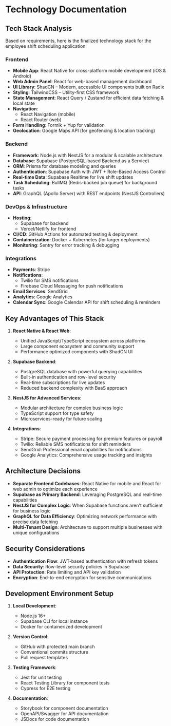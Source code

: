 # Technology Documentation

## Tech Stack Analysis

Based on requirements, here is the finalized technology stack for the employee shift scheduling application:

### Frontend

- **Mobile App**: React Native for cross-platform mobile development (iOS & Android)
- **Web Admin Panel**: React for web-based management dashboard
- **UI Library**: ShadCN – Modern, accessible UI components built on Radix
- **Styling**: TailwindCSS – Utility-first CSS framework
- **State Management**: React Query / Zustand for efficient data fetching & local state
- **Navigation**:
  - React Navigation (mobile)
  - React Router (web)
- **Form Handling**: Formik + Yup for validation
- **Geolocation**: Google Maps API (for geofencing & location tracking)

### Backend

- **Framework**: Node.js with NestJS for a modular & scalable architecture
- **Database**: Supabase (PostgreSQL-based Backend as a Service)
- **ORM**: Prisma for database modeling and queries
- **Authentication**: Supabase Auth with JWT + Role-Based Access Control
- **Real-time Data**: Supabase Realtime for live shift updates
- **Task Scheduling**: BullMQ (Redis-backed job queue) for background tasks
- **API**: GraphQL (Apollo Server) with REST endpoints (NestJS Controllers)

### DevOps & Infrastructure

- **Hosting**:
  - Supabase for backend
  - Vercel/Netlify for frontend
- **CI/CD**: GitHub Actions for automated testing & deployment
- **Containerization**: Docker + Kubernetes (for larger deployments)
- **Monitoring**: Sentry for error tracking & debugging

### Integrations

- **Payments**: Stripe
- **Notifications**:
  - Twilio for SMS notifications
  - Firebase Cloud Messaging for push notifications
- **Email Services**: SendGrid
- **Analytics**: Google Analytics
- **Calendar Sync**: Google Calendar API for shift scheduling & reminders

## Key Advantages of This Stack

1. **React Native & React Web**:

   - Unified JavaScript/TypeScript ecosystem across platforms
   - Large component ecosystem and community support
   - Performance optimized components with ShadCN UI

2. **Supabase Backend**:

   - PostgreSQL database with powerful querying capabilities
   - Built-in authentication and row-level security
   - Real-time subscriptions for live updates
   - Reduced backend complexity with BaaS approach

3. **NestJS for Advanced Services**:

   - Modular architecture for complex business logic
   - TypeScript support for type safety
   - Microservices-ready for future scaling

4. **Integrations**:
   - Stripe: Secure payment processing for premium features or payroll
   - Twilio: Reliable SMS notifications for shift reminders
   - SendGrid: Professional email capabilities for notifications
   - Google Analytics: Comprehensive usage tracking and insights

## Architecture Decisions

- **Separate Frontend Codebases**: React Native for mobile and React for web admin to optimize each experience
- **Supabase as Primary Backend**: Leveraging PostgreSQL and real-time capabilities
- **NestJS for Complex Logic**: When Supabase functions aren't sufficient for business logic
- **GraphQL for Data Efficiency**: Optimizing network performance with precise data fetching
- **Multi-Tenant Design**: Architecture to support multiple businesses with unique configurations

## Security Considerations

- **Authentication Flow**: JWT-based authentication with refresh tokens
- **Data Security**: Row-level security policies in Supabase
- **API Protection**: Rate limiting and API key validation
- **Encryption**: End-to-end encryption for sensitive communications

## Development Environment Setup

1. **Local Development**:

   - Node.js 16+
   - Supabase CLI for local instance
   - Docker for containerized development

2. **Version Control**:

   - GitHub with protected main branch
   - Conventional commits structure
   - Pull request templates

3. **Testing Framework**:

   - Jest for unit testing
   - React Testing Library for component tests
   - Cypress for E2E testing

4. **Documentation**:
   - Storybook for component documentation
   - OpenAPI/Swagger for API documentation
   - JSDocs for code documentation
